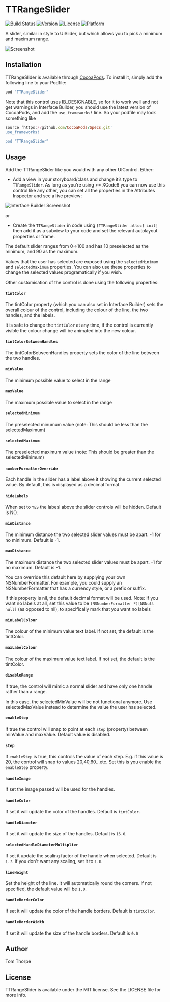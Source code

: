 # TTRangeSlider
[![Build Status](https://travis-ci.org/TomThorpe/TTRangeSlider.svg?branch=master)](https://travis-ci.org/TomThorpe/TTRangeSlider) [![Version](https://img.shields.io/cocoapods/v/TTRangeSlider.svg?style=flat)](http://cocoadocs.org/docsets/TTRangeSlider)
[![License](https://img.shields.io/cocoapods/l/TTRangeSlider.svg?style=flat)](http://cocoadocs.org/docsets/TTRangeSlider)
[![Platform](https://img.shields.io/cocoapods/p/TTRangeSlider.svg?style=flat)](http://cocoadocs.org/docsets/TTRangeSlider)

A slider, similar in style to UISlider, but which allows you to pick a minimum and maximum range.

![Screenshot](Example/TTRangeSlider.gif)
## Installation
TTRangeSlider is available through [CocoaPods](http://cocoapods.org). To install
it, simply add the following line to your Podfile:

```ruby
pod "TTRangeSlider"
```

Note that this control uses IB_DESIGNABLE, so for it to work well and not get warnings in Interface Builder, you should use the latest version of CocoaPods, and add the `use_frameworks!` line. So your podfile may look something like

```ruby
source ‘https://github.com/CocoaPods/Specs.git'
use_frameworks!

pod “TTRangeSlider”
```

## Usage

Add the TTRangeSlider like you would with any other UIControl. Either:
* Add a view in your storyboard/class and change it’s type to `TTRangeSlider`. As long as you’re using >= XCode6 you can now use this control like any other, you can set all the properties in the Attributes Inspector and see a live preview:

![Interface Builder Screenshot](Example/interfacebuilder.png)

or
* Create the `TTRangeSlider` in code using `[TTRangeSlider alloc] init]` then add it as a subview to your code and set the relevant autolayout properties or frame.

The default slider ranges from 0->100 and has 10 preselected as the minimum, and 90 as the maximum. 

Values that the user has selected are exposed using the `selectedMinimum` and `selectedMaximum` properties. You can also use these properties to change the selected values programatically if you wish.

Other customisation of the control is done using the following properties:
#### `tintColor`
The tintColor property (which you can also set in Interface Builder) sets the overall colour of the control, including the colour of the line, the two handles, and the labels.

It is safe to change the `tintColor` at any time, if the control is currently visible the colour change will be animated into the new colour.
#### `tintColorBetweenHandles`
The tintColorBetweenHandles property sets the color of the line between the two handles.
#### `minValue`
The minimum possible value to select in the range
#### `maxValue`
The maximum possible value to select in the range
#### `selectedMinimum`
The preselected minumum value (note: This should be less than the selectedMaximum)
#### `selectedMaximum`
The preselected maximum value (note: This should be greater than the selectedMinimum)
#### `numberFormatterOverride`
Each handle in the slider has a label above it showing the current selected value. By default, this is displayed as a decimal format.
#### `hideLabels`
When set to `YES` the labesl above the slider controls will be hidden. Default is NO.
#### `minDistance`
The minimum distance the two selected slider values must be apart. -1 for no minimum. Default is -1.
#### `maxDistance`
The maximum distance the two selected slider values must be apart. -1 for no maximum. Default is -1.

You can override this default here by supplying your own NSNumberFormatter. For example, you could supply an NSNumberFormatter that has a currency style, or a prefix or suffix.

If this property is nil, the default decimal format will be used. Note: If you want no labels at all, set this value to be `(NSNumberFormatter *)[NSNull null]` (as opposed to nil), to specifically mark that you want no labels
#### `minLabelColour`
The colour of the minimum value text label. If not set, the default is the tintColor.
#### `maxLabelColour`
The colour of the maximum value text label. If not set, the default is the tintColor.
#### `disableRange`
If true, the control will mimic a normal slider and have only one handle rather than a range.

In this case, the selectedMinValue will be not functional anymore. Use selectedMaxValue instead to determine the value the user has selected.
#### `enableStep`
If true the control will snap to point at each `step` (property) between minValue and maxValue. Default value is disabled.
#### `step`
If `enableStep` is true, this controls the value of each step. E.g. if this value is 20, the control will snap to values 20,40,60...etc. Set this is you enable the `enableStep` property.
#### `handleImage`
If set the image passed will be used for the handles.
#### `handleColor`
If set it will update the color of the handles. Default is `tintColor`.
#### `handleDiameter`
If set it will update the size of the handles. Default is `16.0`.
#### `selectedHandleDiameterMultiplier`
If set it update the scaling factor of the handle when selected. Default is `1.7`. If you don't want any scaling, set it to `1.0`.
#### `lineHeight`
Set the height of the line. It will automatically round the corners. If not specified, the default value will be `1.0`.
#### `handleBorderColor`
If set it will update the color of the handle borders. Default is `tintColor`.
#### `handleBorderWidth`
If set it will update the size of the handle borders. Default is `0.0`

## Author

Tom Thorpe

## License

TTRangeSlider is available under the MIT license. See the LICENSE file for more info.
